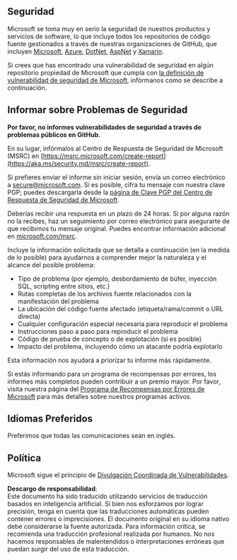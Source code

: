 ## Seguridad

Microsoft se toma muy en serio la seguridad de nuestros productos y servicios de software, lo que incluye todos los repositorios de código fuente gestionados a través de nuestras organizaciones de GitHub, que incluyen [Microsoft](https://github.com/Microsoft), [Azure](https://github.com/Azure), [DotNet](https://github.com/dotnet), [AspNet](https://github.com/aspnet) y [Xamarin](https://github.com/xamarin).

Si crees que has encontrado una vulnerabilidad de seguridad en algún repositorio propiedad de Microsoft que cumpla con [la definición de vulnerabilidad de seguridad de Microsoft](https://aka.ms/security.md/definition), infórmanos como se describe a continuación.

## Informar sobre Problemas de Seguridad

**Por favor, no informes vulnerabilidades de seguridad a través de problemas públicos en GitHub.**

En su lugar, infórmalos al Centro de Respuesta de Seguridad de Microsoft (MSRC) en [https://msrc.microsoft.com/create-report](https://aka.ms/security.md/msrc/create-report).

Si prefieres enviar el informe sin iniciar sesión, envía un correo electrónico a [secure@microsoft.com](mailto:secure@microsoft.com). Si es posible, cifra tu mensaje con nuestra clave PGP; puedes descargarla desde la [página de Clave PGP del Centro de Respuesta de Seguridad de Microsoft](https://aka.ms/security.md/msrc/pgp).

Deberías recibir una respuesta en un plazo de 24 horas. Si por alguna razón no la recibes, haz un seguimiento por correo electrónico para asegurarte de que recibimos tu mensaje original. Puedes encontrar información adicional en [microsoft.com/msrc](https://www.microsoft.com/msrc).

Incluye la información solicitada que se detalla a continuación (en la medida de lo posible) para ayudarnos a comprender mejor la naturaleza y el alcance del posible problema:

  * Tipo de problema (por ejemplo, desbordamiento de búfer, inyección SQL, scripting entre sitios, etc.)
  * Rutas completas de los archivos fuente relacionados con la manifestación del problema
  * La ubicación del código fuente afectado (etiqueta/rama/commit o URL directa)
  * Cualquier configuración especial necesaria para reproducir el problema
  * Instrucciones paso a paso para reproducir el problema
  * Código de prueba de concepto o de explotación (si es posible)
  * Impacto del problema, incluyendo cómo un atacante podría explotarlo

Esta información nos ayudará a priorizar tu informe más rápidamente.

Si estás informando para un programa de recompensas por errores, los informes más completos pueden contribuir a un premio mayor. Por favor, visita nuestra página del [Programa de Recompensas por Errores de Microsoft](https://aka.ms/security.md/msrc/bounty) para más detalles sobre nuestros programas activos.

## Idiomas Preferidos

Preferimos que todas las comunicaciones sean en inglés.

## Política

Microsoft sigue el principio de [Divulgación Coordinada de Vulnerabilidades](https://aka.ms/security.md/cvd).

**Descargo de responsabilidad**:  
Este documento ha sido traducido utilizando servicios de traducción basados en inteligencia artificial. Si bien nos esforzamos por lograr precisión, tenga en cuenta que las traducciones automáticas pueden contener errores o imprecisiones. El documento original en su idioma nativo debe considerarse la fuente autorizada. Para información crítica, se recomienda una traducción profesional realizada por humanos. No nos hacemos responsables de malentendidos o interpretaciones erróneas que puedan surgir del uso de esta traducción.